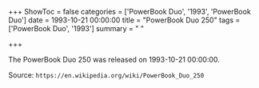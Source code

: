 +++
ShowToc = false
categories = ['PowerBook Duo', '1993', 'PowerBook Duo']
date = 1993-10-21 00:00:00
title = "PowerBook Duo 250"
tags = ['PowerBook Duo', '1993']
summary = " "

+++

The PowerBook Duo 250 was released on 1993-10-21 00:00:00.

Source: `https://en.wikipedia.org/wiki/PowerBook_Duo_250`


